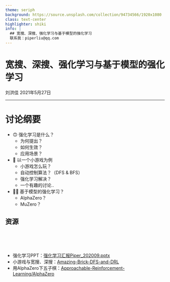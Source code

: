```yaml
---
theme: seriph
background: https://source.unsplash.com/collection/94734566/1920x1080
class: text-center
highlighter: shiki
info: |
  ## 宽搜、深搜、强化学习与基于模型的强化学习
  联系我：piperliu@qq.com
---
```


# 宽搜、深搜、强化学习与基于模型的强化学习

刘洪佳 2021年5月27日

---

# 讨论纲要
<div grid="~ cols-2 gap-2">

<div>

- 🙃 强化学习是什么？
  - 为何提出？
  - 如何生效？
  - 应用场景？
- 🥺 以一个小游戏为例
  - 小游戏怎么玩？
  - 自动控制算法？（DFS & BFS）
  - 强化学习解决？
  - 一个有趣的讨论..
- 👨‍🦯 基于模型的强化学习？
  - AlphaZero？
  - MuZero？

</div>
<div>

## 资源

<br>
<br>
<br>

- 强化学习PPT：[强化学习汇报Piper_202009.pptx](https://github.com/PiperLiu/Reinforcement-Learning-practice-zh/raw/master/doc/%E5%BC%BA%E5%8C%96%E5%AD%A6%E4%B9%A0%E6%B1%87%E6%8A%A5Piper_202009.pptx)
- 小游戏与宽搜、深搜：[Amazing-Brick-DFS-and-DRL](https://github.com/PiperLiu/Amazing-Brick-DFS-and-DRL)
- 用AlphaZero下五子棋：[Approachable-Reinforcement-Learning/AlphaZero](https://github.com/PiperLiu/Approachable-Reinforcement-Learning/tree/master/AlphaZero)

</div>
</div>


